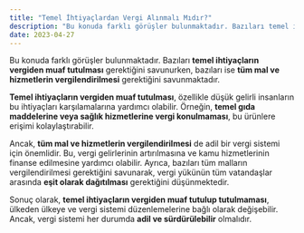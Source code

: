 ```yaml
---
title: "Temel İhtiyaçlardan Vergi Alınmalı Mıdır?"
description: "Bu konuda farklı görüşler bulunmaktadır. Bazıları temel ihtiyaçların vergiden muaf tutulması gerektiğini savunurken, bazıları ise tüm mal ve hizmetlerin vergilendirilmesi gerektiğini savunmaktadır."
date: 2023-04-27
---
```


Bu konuda farklı görüşler bulunmaktadır. Bazıları **temel ihtiyaçların vergiden muaf tutulması** gerektiğini savunurken,
bazıları ise **tüm mal ve hizmetlerin vergilendirilmesi** gerektiğini savunmaktadır.

**Temel ihtiyaçların vergiden muaf tutulması**, özellikle düşük gelirli insanların bu ihtiyaçları karşılamalarına
yardımcı olabilir. Örneğin, **temel gıda maddelerine veya sağlık hizmetlerine vergi konulmaması**, bu ürünlere erişimi
kolaylaştırabilir.

Ancak, **tüm mal ve hizmetlerin vergilendirilmesi** de adil bir vergi sistemi için önemlidir. Bu, vergi gelirlerinin
artırılmasına ve kamu hizmetlerinin finanse edilmesine yardımcı olabilir. Ayrıca, bazıları tüm malların
vergilendirilmesi gerektiğini savunarak, vergi yükünün tüm vatandaşlar arasında **eşit olarak dağıtılması** gerektiğini
düşünmektedir.

Sonuç olarak, **temel ihtiyaçların vergiden muaf tutulup tutulmaması**, ülkeden ülkeye ve vergi sistemi düzenlemelerine
bağlı olarak değişebilir. Ancak, vergi sistemi her durumda **adil ve sürdürülebilir** olmalıdır.
